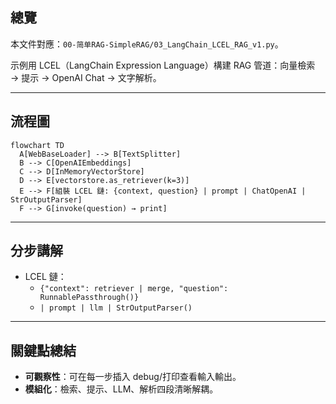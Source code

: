 ## 總覽

本文件對應：`00-简单RAG-SimpleRAG/03_LangChain_LCEL_RAG_v1.py`。

示例用 LCEL（LangChain Expression Language）構建 RAG 管道：向量檢索 → 提示 → OpenAI Chat → 文字解析。

---

## 流程圖

```mermaid
flowchart TD
  A[WebBaseLoader] --> B[TextSplitter]
  B --> C[OpenAIEmbeddings]
  C --> D[InMemoryVectorStore]
  D --> E[vectorstore.as_retriever(k=3)]
  E --> F[組裝 LCEL 鏈: {context, question} | prompt | ChatOpenAI | StrOutputParser]
  F --> G[invoke(question) → print]
```

---

## 分步講解

- LCEL 鏈：
  - `{"context": retriever | merge, "question": RunnablePassthrough()}`
  - `| prompt | llm | StrOutputParser()`

---

## 關鍵點總結

- **可觀察性**：可在每一步插入 debug/打印查看輸入輸出。
- **模組化**：檢索、提示、LLM、解析四段清晰解耦。


